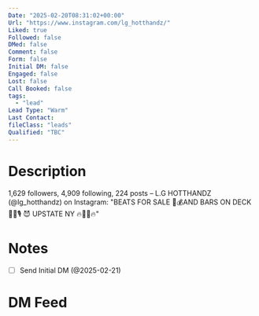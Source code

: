 ```yaml
---
Date: "2025-02-20T08:31:02+00:00"
Url: "https://www.instagram.com/lg_hotthandz/"
Liked: true
Followed: false
DMed: false
Comment: false
Form: false
Initial DM: false
Engaged: false
Lost: false
Call Booked: false
tags:
  - "lead"
Lead Type: "Warm"
Last Contact:
fileClass: "leads"
Qualified: "TBC"
---
```

# Description
1,629 followers, 4,909 following, 224 posts – L.G HOTTHANDZ (@lg_hotthandz) on Instagram: "BEATS FOR SALE 🎹💰AND BARS ON DECK✍🏽🎙 😈 UPSTATE NY 🔥🙌🏽🔥"
# Notes
- [ ] Send Initial DM (@2025-02-21)
# DM Feed